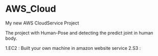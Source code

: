 # AWS_Cloud

My new AWS CloudService Project



The project with Human-Pose and detecting the predict joint in human body.

1.EC2 : Built your own machine in amazon website service
2.S3 : 
